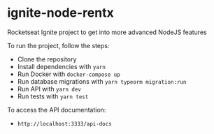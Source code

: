 # ignite-node-rentx
 Rocketseat Ignite project to get into more advanced NodeJS features

To run the project, follow the steps:
- Clone the repository
- Install dependencies with ```yarn```
- Run Docker with ```docker-compose up```
- Run database migrations with ```yarn typeorm migration:run```
- Run API with ```yarn dev```
- Run tests with ```yarn test```

To access the API documentation:
- ```http://localhost:3333/api-docs```
